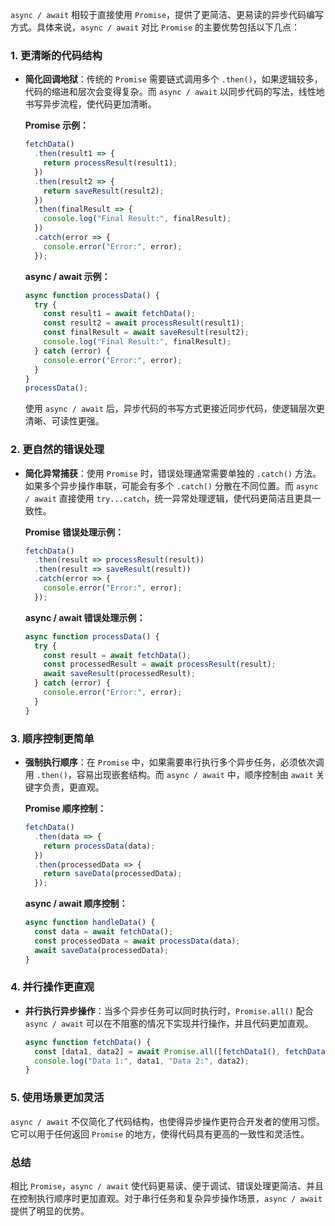 `async / await` 相较于直接使用 `Promise`，提供了更简洁、更易读的异步代码编写方式。具体来说，`async / await` 对比 `Promise` 的主要优势包括以下几点：

### 1. 更清晰的代码结构

- **简化回调地狱**：传统的 `Promise` 需要链式调用多个 `.then()`，如果逻辑较多，代码的缩进和层次会变得复杂。而 `async / await` 以同步代码的写法，线性地书写异步流程，使代码更加清晰。
  
  **Promise 示例：**
  ```javascript
  fetchData()
    .then(result1 => {
      return processResult(result1);
    })
    .then(result2 => {
      return saveResult(result2);
    })
    .then(finalResult => {
      console.log("Final Result:", finalResult);
    })
    .catch(error => {
      console.error("Error:", error);
    });
  ```

  **async / await 示例：**
  ```javascript
  async function processData() {
    try {
      const result1 = await fetchData();
      const result2 = await processResult(result1);
      const finalResult = await saveResult(result2);
      console.log("Final Result:", finalResult);
    } catch (error) {
      console.error("Error:", error);
    }
  }
  processData();
  ```
  
  使用 `async / await` 后，异步代码的书写方式更接近同步代码，使逻辑层次更清晰、可读性更强。

### 2. 更自然的错误处理

- **简化异常捕获**：使用 `Promise` 时，错误处理通常需要单独的 `.catch()` 方法。如果多个异步操作串联，可能会有多个 `.catch()` 分散在不同位置。而 `async / await` 直接使用 `try...catch`，统一异常处理逻辑，使代码更简洁且更具一致性。

  **Promise 错误处理示例：**
  ```javascript
  fetchData()
    .then(result => processResult(result))
    .then(result => saveResult(result))
    .catch(error => {
      console.error("Error:", error);
    });
  ```

  **async / await 错误处理示例：**
  ```javascript
  async function processData() {
    try {
      const result = await fetchData();
      const processedResult = await processResult(result);
      await saveResult(processedResult);
    } catch (error) {
      console.error("Error:", error);
    }
  }
  ```

### 3. 顺序控制更简单

- **强制执行顺序**：在 `Promise` 中，如果需要串行执行多个异步任务，必须依次调用 `.then()`，容易出现嵌套结构。而 `async / await` 中，顺序控制由 `await` 关键字负责，更直观。

  **Promise 顺序控制：**
  ```javascript
  fetchData()
    .then(data => {
      return processData(data);
    })
    .then(processedData => {
      return saveData(processedData);
    });
  ```

  **async / await 顺序控制：**
  ```javascript
  async function handleData() {
    const data = await fetchData();
    const processedData = await processData(data);
    await saveData(processedData);
  }
  ```

### 4. 并行操作更直观

- **并行执行异步操作**：当多个异步任务可以同时执行时，`Promise.all()` 配合 `async / await` 可以在不阻塞的情况下实现并行操作，并且代码更加直观。

  ```javascript
  async function fetchData() {
    const [data1, data2] = await Promise.all([fetchData1(), fetchData2()]);
    console.log("Data 1:", data1, "Data 2:", data2);
  }
  ```

### 5. 使用场景更加灵活

`async / await` 不仅简化了代码结构，也使得异步操作更符合开发者的使用习惯。它可以用于任何返回 `Promise` 的地方，使得代码具有更高的一致性和灵活性。

### 总结

相比 `Promise`，`async / await` 使代码更易读、便于调试、错误处理更简洁、并且在控制执行顺序时更加直观。对于串行任务和复杂异步操作场景，`async / await` 提供了明显的优势。